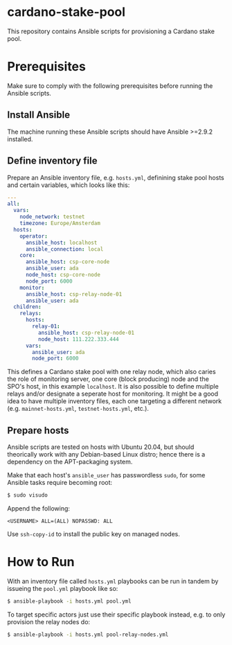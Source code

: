 # cardano-stake-pool
This repository contains Ansible scripts for provisioning a Cardano stake pool.

# Prerequisites
Make sure to comply with the following prerequisites before running the Ansible scripts.

## Install Ansible
The machine running these Ansible scripts should have Ansible >=2.9.2 installed.

## Define inventory file
Prepare an Ansible inventory file, e.g. `hosts.yml`, definining stake pool hosts and certain variables, which looks like this:

```yaml
---
all:
  vars:
    node_network: testnet
    timezone: Europe/Amsterdam
  hosts:
    operator:
      ansible_host: localhost
      ansible_connection: local
    core:
      ansible_host: csp-core-node
      ansible_user: ada
      node_host: csp-core-node
      node_port: 6000
    monitor:
      ansible_host: csp-relay-node-01
      ansible_user: ada
  children:
    relays:
      hosts:
        relay-01:
          ansible_host: csp-relay-node-01
          node_host: 111.222.333.444
      vars:
        ansible_user: ada
        node_port: 6000
```

This defines a Cardano stake pool with one relay node, which also caries the role of monitoring server, one core (block producing) node and the SPO's host, in this example `localhost`. It is also possible to define multiple relays and/or designate a seperate host for monitoring. It might be a good idea to have multiple inventory files, each one targeting a different network (e.g. `mainnet-hosts.yml`, `testnet-hosts.yml`, etc.).

## Prepare hosts
Ansible scripts are tested on hosts with Ubuntu 20.04, but should theorically work with any Debian-based Linux distro; hence there is a dependency on the APT-packaging system.

Make that each host's `ansible_user` has passwordless `sudo`, for some Ansible tasks require becoming root:

```bash
$ sudo visudo
```

Append the following:

```
<USERNAME> ALL=(ALL) NOPASSWD: ALL
```

Use `ssh-copy-id` to install the public key on managed nodes.

# How to Run
With an inventory file called `hosts.yml` playbooks can be run in tandem by issueing the `pool.yml` playbook like so:

```bash
$ ansible-playbook -i hosts.yml pool.yml
```
To target specific actors just use their specific playbook instead, e.g. to only provision the relay nodes do:

```bash
$ ansible-playbook -i hosts.yml pool-relay-nodes.yml
```